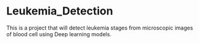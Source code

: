 # Leukemia_Detection 
This is a project that will detect leukemia stages from microscopic images of blood cell using Deep learning models.
